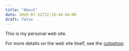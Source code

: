 ```yaml
---
title: "About"
date: 2020-07-31T22:19:44-04:00
draft: false
---
```


This is my personal web site.

For more details on the web site itself, see the [colophon](../colophon/).
